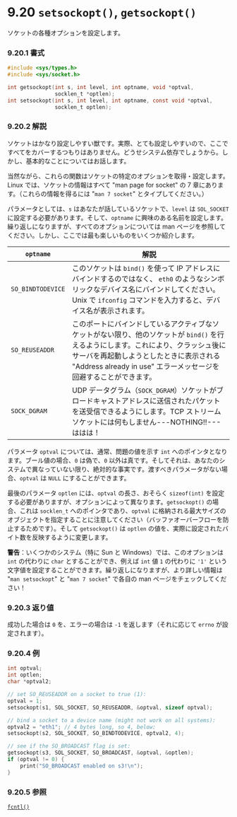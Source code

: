 # 9.20 `setsockopt()`, `getsockopt()`

ソケットの各種オプションを設定します。

### 9.20.1 書式

```c
#include <sys/types.h>
#include <sys/socket.h>

int getsockopt(int s, int level, int optname, void *optval,
               socklen_t *optlen);
int setsockopt(int s, int level, int optname, const void *optval,
               socklen_t optlen);
```

### 9.20.2 解説

ソケットはかなり設定しやすい獣です。実際、とても設定しやすいので、ここですべてをカバーするつもりはありません。どうせシステム依存でしょうから。しかし、基本的なことについてはお話します。

当然ながら、これらの関数はソケットの特定のオプションを取得・設定します。Linux では、ソケットの情報はすべて "man page for socket" の 7 章にあります。（これらの情報を得るには "`man 7 socket`" とタイプしてください。）

パラメータとしては、`s` はあなたが話しているソケットで、`level` は `SOL_SOCKET` に設定する必要があります。そして、`optname` に興味のある名前を設定します。繰り返しになりますが、すべてのオプションについては man ページを参照してください。しかし、ここでは最も楽しいものをいくつか紹介します。

| `optname`         | 解説                                         |
|-------------------|------------------------------------------------------|
| `SO_BINDTODEVICE` | このソケットは `bind()` を使って IP アドレスにバインドするのではなく、 `eth0` のようなシンボリックなデバイス名にバインドしてください。Unix で `ifconfig` コマンドを入力すると、デバイス名が表示されます。|
| `SO_REUSEADDR` | このポートにバインドしているアクティブなソケットがない限り、他のソケットが `bind()` を行えるようにします。これにより、クラッシュ後にサーバを再起動しようとしたときに表示される "Address already in use" エラーメッセージを回避することができます。|
| `SOCK_DGRAM` | UDP データグラム（`SOCK_DGRAM`）ソケットがブロードキャストアドレスに送信されたパケットを送受信できるようにします。TCP ストリームソケットには何もしません---NOTHING!!---ははは！|

パラメータ `optval` については、通常、問題の値を示す `int` へのポインタとなります。ブール値の場合、`0` は偽で、`0` 以外は真です。そしてそれは、あなたのシステムで異なっていない限り、絶対的な事実です。渡すべきパラメータがない場合、`optval` は `NULL` にすることができます。

最後のパラメータ `optlen` には、`optval` の長さ、おそらく `sizeof(int)` を設定する必要がありますが、オプションによって異なります。`getsockopt()` の場合、これは `socklen_t` へのポインタであり、`optval` に格納される最大サイズのオブジェクトを指定することに注意してください（バッファオーバーフローを防止するためです）。そして `getsockopt()` は `optlen` の値を、実際に設定されたバイト数を反映するように変更します。

**警告**：いくつかのシステム（特に Sun と Windows）では、このオプションは `int` の代わりに `char` とすることができ、例えば `int` 値 `1` の代わりに `'1'` という文字値を設定することができます。繰り返しになりますが、より詳しい情報は "`man setsockopt`" と "`man 7 socket`" で各自の man ページをチェックしてください！

### 9.20.3 返り値

成功した場合は `0` を、エラーの場合は `-1` を返します（それに応じて `errno` が設定されます）。

### 9.20.4 例

```c
int optval;
int optlen;
char *optval2;

// set SO_REUSEADDR on a socket to true (1):
optval = 1;
setsockopt(s1, SOL_SOCKET, SO_REUSEADDR, &optval, sizeof optval);

// bind a socket to a device name (might not work on all systems):
optval2 = "eth1"; // 4 bytes long, so 4, below:
setsockopt(s2, SOL_SOCKET, SO_BINDTODEVICE, optval2, 4);

// see if the SO_BROADCAST flag is set:
getsockopt(s3, SOL_SOCKET, SO_BROADCAST, &optval, &optlen);
if (optval != 0) {
    print("SO_BROADCAST enabled on s3!\n");
}
```

### 9.20.5 参照

[`fcntl()`](./fcntl.md)
